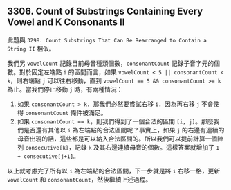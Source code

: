 ## 3306. Count of Substrings Containing Every Vowel and K Consonants II

此題與 `3298. Count Substrings That Can Be Rearranged to Contain a String II` 相似。

我們另 `vowelCount` 記錄目前母音種類個數，`consonantCount` 記錄子音字元的個數。對於固定左端點 `i` 的區間而言，如果 `vowelCount < 5 || consonantCount < k`，則右端點 `j` 可以往右移動，直到 `vowelCount == 5 && consonantCount >= k` 為止。當我們停止移動 `j` 時，有兩種情況：

1. 如果 `consonantCount > k`，那我們必然要嘗試右移 `i`，因為再右移 `j` 不會使得 `consonantCount` 條件被滿足。
2. 如果 `consonantCount == k`，則我們得到了一個合法的區間 `[i, j]`。那麼我們是否還有其他以 `i` 為左端點的合法區間呢？事實上，如果 `j` 的右邊有連續的母音出現的話，這些都是可以納入合法區間的。所以我們可以提前計算一個陣列 `consecutive[k]`，記錄 `k` 及其右邊連續母音的個數。這樣答案就增加了 `1 + consecutive[j+1]`。

以上就考慮完了所有以 `i` 為左端點的合法區間，下一步就是將 `i` 右移一格，更新 `vowelCount` 和 `consonantCount`，然後繼續上述過程。
